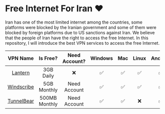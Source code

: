 # Free Internet For Iran ❤️ 

Iran has one of the most limited internet among the countries, some platforms were blocked by the Iranian government and some of them were blocked by foreign platforms due to US sanctions against Iran. We believe that the people of Iran have the right to access the free Internet. In this repository, I will introduce the best VPN services to access the free Internet.


|                  **VPN Name**                  |  **Is Free?** | **Need Account?** | **Windows** | **Mac** | **Linux** | **Android** | **iOS** | **Browser Extension** |                 **Download**                 |
|:----------------------------------------------:|:-------------:|:-----------------:|:-----------:|:-------:|:---------:|:-----------:|:-------:|:---------------------:|:--------------------------------------------:|
|         [Lantern](https://lantern.io/)         |   3GB Daily   |         ❌         |      ✅      |    ✅    |     ✅     |      ✅      |    ✅    |           ❌           |    [Download](https://lantern.io/download)   |
|      [Windscribe](https://windscribe.com/)     |  5GB Monthly  |    Need Account   |      ✅      |    ✅    |     ✅     |      ✅      |    ✅    |           ✅           |  [Download](https://windscribe.com/download) |
| [TunnelBear](Tunnehttps://www.tunnelbear.com/) | 500MB Monthly |    Need Account   |      ✅      |    ✅    |     ❌     |      ✅      |    ✅    |           ✅           | [Download](https://paskoocheh.com/tools/18/) |
